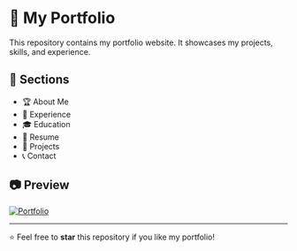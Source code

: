 # 📂 My Portfolio  
This repository contains my portfolio website. It showcases my projects, skills, and experience.  

## 🚀 Sections  
- 🏆 About Me  
- 💼 Experience  
- 🎓 Education  
- 📜 Resume  
- 🔬 Projects  
- 📞 Contact

   
## 📷 Preview  
[![Portfolio](https://img.shields.io/badge/Visit-Portfolio-orange?style=for-the-badge)](https://shubh637.github.io/portfolio/)

---
⭐ Feel free to **star** this repository if you like my portfolio!
